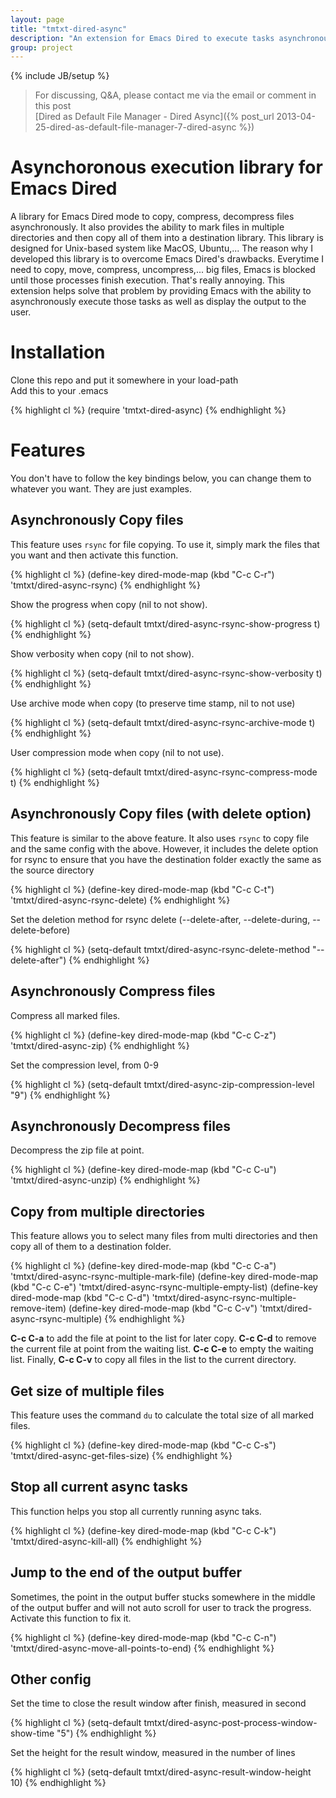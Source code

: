 ```yaml
---
layout: page
title: "tmtxt-dired-async"
description: "An extension for Emacs Dired to execute tasks asynchronously"
group: project
---
```

{% include JB/setup %}

> For discussing, Q&A, please contact me via the email or comment in this
> post  
> [Dired as Default File Manager - Dired Async]({% post_url 2013-04-25-dired-as-default-file-manager-7-dired-async %})

# Asynchoronous execution library for Emacs Dired

A library for Emacs Dired mode to copy, compress, decompress files
asynchronously. It also provides the ability to mark files in multiple
directories and then copy all of them into a destination library. This
library is designed for Unix-based system like MacOS, Ubuntu,... The
reason why I developed this library is to overcome Emacs Dired's
drawbacks. Everytime I need to copy, move, compress, uncompress,... big
files, Emacs is blocked until those processes finish execution. That's
really annoying. This extension helps solve that problem by providing
Emacs with the ability to asynchronously execute those tasks as well as
display the output to the user.

# Installation

Clone this repo and put it somewhere in your load-path  
Add this to your .emacs

{% highlight cl %}
(require 'tmtxt-dired-async)
{% endhighlight %}

# Features

You don't have to follow the key bindings below, you can change them to whatever
you want. They are just examples.

## Asynchronously Copy files

This feature uses `rsync` for file copying. To use it, simply mark the files
that you want and then activate this function.

{% highlight cl %}
(define-key dired-mode-map (kbd "C-c C-r") 'tmtxt/dired-async-rsync)
{% endhighlight %}

Show the progress when copy (nil to not show).

{% highlight cl %}
(setq-default tmtxt/dired-async-rsync-show-progress t)
{% endhighlight %}

Show verbosity when copy (nil to not show).

{% highlight cl %}
(setq-default tmtxt/dired-async-rsync-show-verbosity t)
{% endhighlight %}

Use archive mode when copy (to preserve time stamp, nil to not use)

{% highlight cl %}
(setq-default tmtxt/dired-async-rsync-archive-mode t)
{% endhighlight %}

User compression mode when copy (nil to not use).

{% highlight cl %}
(setq-default tmtxt/dired-async-rsync-compress-mode t)
{% endhighlight %}

## Asynchronously Copy files (with delete option)

This feature is similar to the above feature. It also uses `rsync` to copy
file and the same config with the above. However, it includes the delete option
for rsync to ensure that you have the destination folder exactly the same as the
source directory

{% highlight cl %}
(define-key dired-mode-map (kbd "C-c C-t") 'tmtxt/dired-async-rsync-delete)
{% endhighlight %}

Set the deletion method for rsync delete (--delete-after, --delete-during, --delete-before)

{% highlight cl %}
(setq-default tmtxt/dired-async-rsync-delete-method "--delete-after")
{% endhighlight %}

## Asynchronously Compress files

Compress all marked files.

{% highlight cl %}
(define-key dired-mode-map (kbd "C-c C-z") 'tmtxt/dired-async-zip)
{% endhighlight %}

Set the compression level, from 0-9

{% highlight cl %}
(setq-default tmtxt/dired-async-zip-compression-level "9")
{% endhighlight %}

## Asynchronously Decompress files

Decompress the zip file at point.

{% highlight cl %}
(define-key dired-mode-map (kbd "C-c C-u") 'tmtxt/dired-async-unzip)
{% endhighlight %}

## Copy from multiple directories

This feature allows you to select many files from multi directories and then
copy all of them to a destination folder.

{% highlight cl %}
(define-key dired-mode-map (kbd "C-c C-a") 'tmtxt/dired-async-rsync-multiple-mark-file)
(define-key dired-mode-map (kbd "C-c C-e") 'tmtxt/dired-async-rsync-multiple-empty-list)
(define-key dired-mode-map (kbd "C-c C-d") 'tmtxt/dired-async-rsync-multiple-remove-item)
(define-key dired-mode-map (kbd "C-c C-v") 'tmtxt/dired-async-rsync-multiple)
{% endhighlight %}

**C-c C-a** to add the file at point to the list for later copy. **C-c C-d** to
remove the current file at point from the waiting list. **C-c C-e** to empty the
waiting list. Finally, **C-c C-v** to copy all files in the list to the current
directory.

## Get size of multiple files

This feature uses the command `du` to calculate the total size of all marked
files.

{% highlight cl %}
(define-key dired-mode-map (kbd "C-c C-s") 'tmtxt/dired-async-get-files-size)
{% endhighlight %}

## Stop all current async tasks

This function helps you stop all currently running async taks.

{% highlight cl %}
(define-key dired-mode-map (kbd "C-c C-k") 'tmtxt/dired-async-kill-all)
{% endhighlight %}

## Jump to the end of the output buffer

Sometimes, the point in the output buffer stucks somewhere in the middle of the
output buffer and will not auto scroll for user to track the progress. Activate
this function to fix it.

{% highlight cl %}
(define-key dired-mode-map (kbd "C-c C-n") 'tmtxt/dired-async-move-all-points-to-end)
{% endhighlight %}

## Other config

Set the time to close the result window after finish, measured in second

{% highlight cl %}
(setq-default tmtxt/dired-async-post-process-window-show-time "5")
{% endhighlight %}

Set the height for the result window, measured in the number of lines

{% highlight cl %}
(setq-default tmtxt/dired-async-result-window-height 10)
{% endhighlight %}
 
